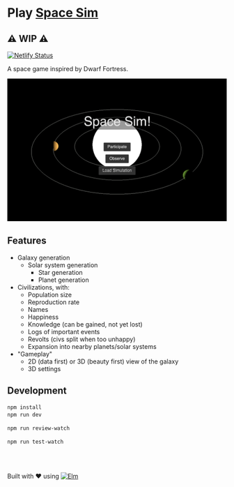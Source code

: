 # Play [Space Sim](https://space-sim.netlify.app/)

## ⚠️ WIP ⚠️

[![Netlify Status](https://api.netlify.com/api/v1/badges/cb086d27-2785-46ec-b180-a4ce21231f58/deploy-status)](https://app.netlify.com/sites/space-sim/deploys)

A space game inspired by Dwarf Fortress.

<img src="./Screenshot 2022-01-24.png" />

## Features

- Galaxy generation
  - Solar system generation
    - Star generation
    - Planet generation
- Civilizations, with:
  - Population size
  - Reproduction rate
  - Names
  - Happiness
  - Knowledge (can be gained, not yet lost)
  - Logs of important events
  - Revolts (civs split when too unhappy)
  - Expansion into nearby planets/solar systems
- "Gameplay"
  - 2D (data first) or 3D (beauty first) view of the galaxy
  - 3D settings

## Development

```bash
npm install
npm run dev
```

```bash
npm run review-watch
```

```bash
npm run test-watch
```

<br />
<br />

Built with ♥ using <a href="https://elm-lang.org/"><img alt="Elm" src="./elm-favicon.ico" width=20></a>

